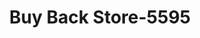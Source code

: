 ---
f_zip-code: 91702
f_state-code: CA
title: Buy Back Store-5595
f_phone: 626-334-4600
f_city-only: Azusa
f_address: AzUSA Azusa
f_location-unique-id: '5595'
slug: buy-back-store-5595
updated-on: '2024-05-30T13:46:58.046Z'
created-on: '2024-05-30T13:36:59.803Z'
published-on: '2024-05-30T13:54:32.469Z'
f_city-state: cms/city/azusa-ca.md
f_company: cms/company/buy-back-store.md
f_state: cms/state/california.md
layout: '[payday-loan].html'
tags: payday-loan
---